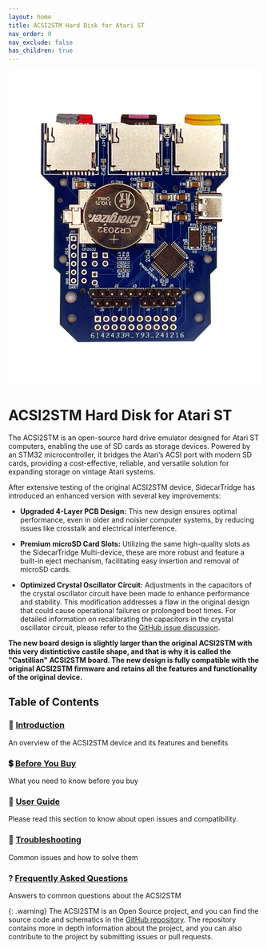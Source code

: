```yaml
---
layout: home
title: ACSI2STM Hard Disk for Atari ST
nav_order: 0
nav_exclude: false
has_children: true
---
```



![ACSI2STM Hard Disk](/acsi2stm-atari-st/assets/images/ACSI2STM2-SDCARDS-BATTERY-TOP.png)

# ACSI2STM Hard Disk for Atari ST

The ACSI2STM is an open-source hard drive emulator designed for Atari ST computers, enabling the use of SD cards as storage devices. Powered by an STM32 microcontroller, it bridges the Atari’s ACSI port with modern SD cards, providing a cost-effective, reliable, and versatile solution for expanding storage on vintage Atari systems.

After extensive testing of the original ACSI2STM device, SidecarTridge has introduced an enhanced version with several key improvements:

- **Upgraded 4-Layer PCB Design:** This new design ensures optimal performance, even in older and noisier computer systems, by reducing issues like crosstalk and electrical interference.

- **Premium microSD Card Slots:** Utilizing the same high-quality slots as the SidecarTridge Multi-device, these are more robust and feature a built-in eject mechanism, facilitating easy insertion and removal of microSD cards.

- **Optimized Crystal Oscillator Circuit:** Adjustments in the capacitors of the crystal oscillator circuit have been made to enhance performance and stability. This modification addresses a flaw in the original design that could cause operational failures or prolonged boot times. For detailed information on recalibrating the capacitors in the crystal oscillator circuit, please refer to the [GitHub issue discussion](https://github.com/retro16/acsi2stm/issues/58). 

**The new board design is slightly larger than the original ACSI2STM with this very distintictive castile shape, and that is why it is called the "Castillian" ACSI2STM board. The new design is fully compatible with the original ACSI2STM firmware and retains all the features and functionality of the original device.**

## Table of Contents

<h3>📘 <a href="/acsi2stm-atari-st/introduction/">Introduction</a></h3>
<p>An overview of the ACSI2STM device and its features and benefits</p>

<h3>💲 <a href="/acsi2stm-atari-st/before-buy/">Before You Buy</a></h3>
<p>What you need to know before you buy</p>

<h3>🤝 <a href="/acsi2stm-atari-st/user-guide/">User Guide</a></h3>
<p>Please read this section to know about open issues and compatibility.</p>

<h3>🔧 <a href="/acsi2stm-atari-st/troubleshooting/">Troubleshooting</a></h3>
<p>Common issues and how to solve them</p>

<h3>? <a href="/acsi2stm-atari-st/faq/">Frequently Asked Questions</a></h3>
<p>Answers to common questions about the ACSI2STM</p>

{: .warning}
The ACSI2STM is an Open Source project, and you can find the source code and schematics in the [GitHub repository](https://github.com/retro16/acsi2stm/). The repository contains more in depth information about the project, and you can also contribute to the project by submitting issues or pull requests.


